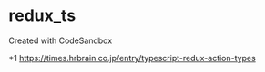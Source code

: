# redux_ts

Created with CodeSandbox

\*1
<https://times.hrbrain.co.jp/entry/typescript-redux-action-types>
